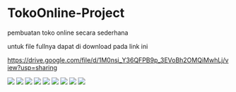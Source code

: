 # TokoOnline-Project
pembuatan toko online secara sederhana

untuk file fullnya dapat di download pada link ini


https://drive.google.com/file/d/1M0nsi_Y36QFPB9p_3EVoBh2OMQiMwhLj/view?usp=sharing 

![](printscreen/1.jpg) ![](printscreen/2.jpg) ![](printscreen/3.jpg) ![](printscreen/4.jpg) ![](printscreen/5.jpg) ![](printscreen/6.jpg) ![](printscreen/7.jpg) ![](printscreen/8.jpg) ![](printscreen/10.jpg)
